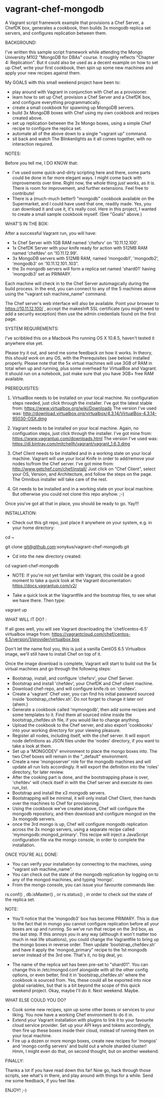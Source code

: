 vagrant-chef-mongodb
====================

A Vagrant script framework example that provisions a Chef Server, a ChefDK box, generates a cookbook, then builds 3x mongodb replica set servers, and configures replication between them. 

BACKGROUND: 

I've written this sample script framework while attending the Mongo University M102 "MongoDB for DBAs" course. It roughly reflects "Chapter 4: Replication". But it could also be used as a decent example on how to set up Chef, write your first cookbook, then spin up some new machines and apply your new recipes against them. 

My GOALS with this small weekend project have been to: 
- play around with Vagrant in conjunction with Chef as a provisioner. 
- learn how to set up Chef, provision a Chef Server and a ChefDK box, and configure everything programmatically. 
- create a small cookbook for spawning up MongoDB servers. 
- build 3x MongoDB boxes with Chef using my own cookbook and recipes created above. 
- set up replication between the 3x Mongo boxes, using a simple Chef recipe to configure the replica set. 
- automate all of the above down to a single "vagrant up" command. 
- sit back and watch The Blinkenlights as it all comes together, with no interaction required. 
 
NOTES: 

Before you tell me, I DO KNOW that: 
- I've used some quick-and-dirty scripting here and there, some parts could be done in far more elegant ways. I might come back with improvements over time. Right now, the whole thing *just works*, as it is. There is room for improvement, and further extensions. Feel free to contribute! 
- There is a (much-much better!) "mongodb" cookbook available on the Supermarket, and I could have used that one, readily made. Yes, you can download it and use it, it's really cool. Here in this project, I wanted to create a small sample cookbook myself. (See "Goals" above.) 

WHAT'S IN THE BOX: 

After a successful Vagrant run, you will have: 
- 1x Chef Server with 1GB RAM named 'chefsrv' on '10.11.12.100'. 
- 1x ChefDK Server with your knife ready for action with 512MB RAM named 'chefdev' on '10.11.12.99'. 
- 3x MongoDB servers with 512MB RAM, named 'mongodb1', 'mongodb2', 'mongodb3' on '10.11.12.101..103". 
- the 3x mongodb servers will form a replica set named 'shard01' having 'mongodb3' set as PRIMARY. 

Each machine will check in to the Chef Server automagically during the build process. 
In the end, you can connect to any of the 5 machines above using the "vagrant ssh machine_name" command. 

The Chef server's web interface will also be available. Point your browser to https://10.11.12.100/ , accept the makeshift SSL certificate (you might need to add a security exception) then use the admin credentials found on the first page. 

SYSTEM REQUIREMENTS: 

I've scribbled this on a Macbook Pro running OS X 10.8.5, haven't tested it anywhere else yet. 

Please try it out, and send me some feedback on how it works. In theory, this *should work* on any OS, with the Prerequisites (see below) installed properly. 
Please note that the 5x virtual machines will use 3GB of RAM in total when up and running, plus some overhead for VirtualBox and Vagrant. It should run on a notebook, just make sure that you have 3GB+ free RAM available. 

PREREQUISITES: 

1. VirtualBox needs to be installed on your local machine. No configuration steps needed, just click through the installer. 
I've got the latest stable from: https://www.virtualbox.org/wiki/Downloads 
The version I've used was: http://download.virtualbox.org/virtualbox/4.3.14/VirtualBox-4.3.14-95030-OSX.dmg 

2. Vagrant needs to be installed on your local machine. Again, no configuation steps, just click through the installer. 
I've got mine from: https://www.vagrantup.com/downloads.html 
The version I've used was: https://dl.bintray.com/mitchellh/vagrant/vagrant_1.6.3.dmg 

3. Chef Client needs to be installed and in a working state on your local machine. Vagrant will use your local Knife in order to add/remove your nodes to/from the Chef server. 
I've got mine from: http://www.getchef.com/chef/install/ 
Just click on "Chef Client", select your OS, Version, and Architecture, and follow the steps on the page. The Omnibus installer will take care of the rest. 

4. Git needs to be installed and in a working state on your local machine. But otherwise you could not clone this repo anyhow. ;-) 

Once you've got all that in place, you should be ready to go. Yay!!!  

INSTALLATION: 

- Check out this git repo, just place it anywhere on your system, e.g. in your home directory: 

cd ~

git clone git@github.com:sonykus/vagrant-chef-mongodb.git

- Cd into the new directory created:  

cd vagrant-chef-mongodb
- NOTE: If you're not yet familiar with Vagrant, this could be a good moment to take a quick look at the Vagrant documentation: 
https://docs.vagrantup.com/v2/ 

- Take a quick look at the Vagrantfile and the bootstrap files, to see what we have there. Then type: 

vagrant up

WHAT WILL IT DO? : 

If all goes well, you will see Vagrant downloading the 'chef/centos-6.5' virtualbox image from:  https://vagrantcloud.com/chef/centos-6.5/version/1/provider/virtualbox.box 

Don't let the name fool you, this is just a vanilla CentOS 6.5 Virtualbox image, we'll still have to install Chef on top of it. 

Once the image download is complete, Vagrant will start to build out the 5x virtual machines and go through the following steps: 

- Bootstrap, install, and configure 'chefsrv', your Chef Server. 
- Bootstrap and install 'chefdev', your ChefDK and Chef client machine. 
- Download chef-repo, and will configure knife.rb on 'chefdev'. 
- Create a 'vagrant' Chef user, you can find his initial password sourced inside 'bootstrap_chefdev.sh'. Do not forget to change it later on! (ahem.) 
- Generate a cookbook called 'mymongodb', then add some recipes and some templates to it. Find them all sourced inline inside the bootstrap_chefdev.sh file, if you would like to change anything. 
- Upload the cookbook to the Chef server, and also export 'cookbooks' into your working directory for your viewing pleasure. 
- Register all nodes, including itself, with the chef server. It will export node definitions as JSON files under the 'nodes' directory, if you want to take a look at them. 
- Set up a 'MONGODEV' environment to place the mongo boxes into. The two Chef boxes will remain in the "_default" environment. 
- Create a new 'mongoserver' role for the mongodb machines and will update all run lists accordingly. It will export the definition into the 'roles' directory, for later review. 
- After the cooking part is done, and the bootstrapping phase is over, 'chefdev' will check itself in with the Chef server and execute its own run_list. 
- Bootstrap and install the x3 mongodb servers. 
- Bootstrapping will be minimal, it will only install Chef Client, then hands over the machines to Chef for provisioning. 
- Using the cookbook we've created above, Chef will configure the mongodb repository, and then download and configure mongod on the 3x mongodb servers. 
- once the 3rd mongo is up, Chef will configure mongodb replication across the 3x mongo servers, using a separate recipe called 'mymongodb::mongod_primary'. This recipe will inject a JavaScript configuration file via the mongo console, in order to complete the installation. 

ONCE YOU'RE ALL DONE: 

- You can verify your installation by connecting to the machines, using "vagrant ssh machine_name". 
- You can check out the state of the mongodb replication by logging on to any of the mongod machines, and typing 'mongo'. 
- From the mongo console, you can issue your favourite commands like: 

rs.conf() , db.isMaster() , or rs.status() , in order to check out the state of the replica set. 

NOTE: 

- You'll notice that the 'mongodb3' box has become PRIMARY. This is due to the fact that in mongo you cannot configure replication before all your boxes are up and running. So we've run that recipe on the 3rd box, as the last step. If this *annoys you* in any way (although it won't matter too much in real life situations), you could change the Vagrantfile to bring up the mongo boxes in reverse order. Then update 'bootstrap_chefdev.sh' and have it apply the 'mongod_primary" recipe to the 1st mongodb server instead of the 3rd one. That's it, no big deal, yo. 

- The name of the replica set has been pre-set to "shard01". You can change this in /etc/mongod.conf alongside with all the other config options, or even better, find it in 'bootstrap_chefdev.sh' where the cookbook is sourced from. Yes, these could all be exported into nice global variables, but that is a bit beyond the scope of this quick weekend project. Okay, maybe I'll do it. Next weekend. Maybe. 

WHAT ELSE COULD YOU DO? 

- Cook some new recipes, spin up some other boxes or services to your liking. You now have a working Chef environment to do it in. 
- Extend your Vagrant installation with plugins to link it to your favourite cloud service provider. Set up your API keys and tokens accordingly, then fire up these boxes inside their cloud, instead of running them on your local machine. 
- Fire up a dozen or more mongo boxes, create new recipes for 'mongos' and 'mongo config servers' and build out a whole sharded cluster! Hmm, I might even do that, on second thought, but on another weekend. 

FINALLY: 

Thanks a lot if you have read down this far! Now go, hack through those scripts, see what's in there, and play around with things for a while. Send me some feedback, if you feel like. 

ENJOY! ;-) 
